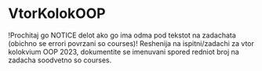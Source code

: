 # VtorKolokOOP
!Prochitaj go NOTICE delot ako go ima odma pod tekstot na zadachata (obichno se errori povrzani so courses)!
Reshenija na ispitni/zadachi za vtor kolokvium OOP 2023, dokumentite se imenuvani spored redniot broj na zadacha soodvetno so courses.
